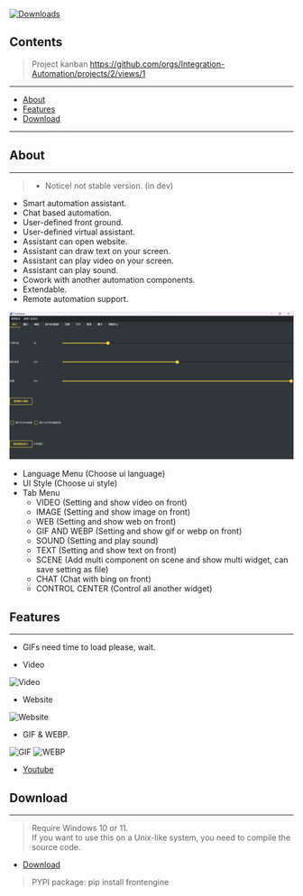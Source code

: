 
[![Downloads](https://static.pepy.tech/badge/frontengine)](https://pepy.tech/project/frontengine)

## Contents

> Project kanban https://github.com/orgs/Integration-Automation/projects/2/views/1

---
- [About](#about)
- [Features](#features)
- [Download](#download)

---

## About

---
> * Notice! not stable version. (in dev)
* Smart automation assistant.
* Chat based automation.
* User-defined front ground.
* User-defined virtual assistant.
* Assistant can open website.
* Assistant can draw text on your screen.
* Assistant can play video on your screen.
* Assistant can play sound.
* Cowork with another automation components.  
* Extendable.
* Remote automation support.

![FrontEngine UI](image/FrontEngine.png)

* Language Menu (Choose ui language)
* UI Style (Choose ui style)
* Tab Menu
    * VIDEO (Setting and show video on front)
    * IMAGE (Setting and show image on front)
    * WEB (Setting and show web on front)
    * GIF AND WEBP (Setting and show gif or webp on front)
    * SOUND (Setting and play sound)
    * TEXT (Setting and show text on front)
    * SCENE (Add multi component on scene and show multi widget, can save setting as file)
    * CHAT (Chat with bing on front)
    * CONTROL CENTER (Control all another widget)
 
## Features

---

* GIFs need time to load please, wait.

* Video

![Video](gifs/video.gif)

* Website

![Website](gifs/website.gif)

* GIF & WEBP.

![GIF](gifs/play_gif.gif)
![WEBP](gifs/webp.gif)

- [Youtube](https://youtu.be/fewogcb3b8Y)

## Download

---
> Require Windows 10 or 11. \
> If you want to use this on a Unix-like system, you need to compile the source code.
- [Download](https://github.com/Intergration-Automation-Testing/FrontEngine/releases)

> PYPI package: pip install frontengine
